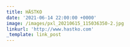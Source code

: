 ```yaml
---
title: HÄSTKO
date: '2021-06-14 22:00:00 +0000'
image: /images/pxl_20210615_115036350-2.jpg
linkurl: 'http://www.hastko.com'
_template: link_post
---
```




